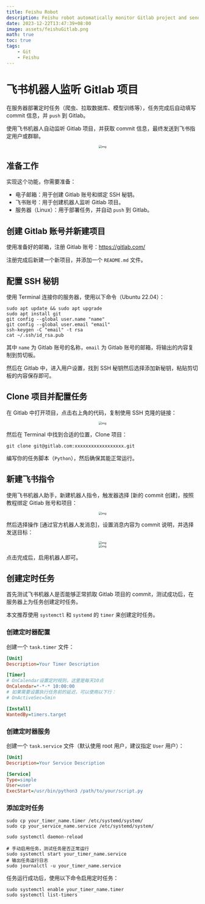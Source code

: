 ```yaml
---
title: Feishu Robot
description: Feishu robot automatically monitor Gitlab project and send messages
date: 2023-12-22T13:47:39+08:00
image: assets/feishuGitlab.png
math: true
toc: true
tags:
    - Git
    - Feishu
---
```


# 飞书机器人监听 Gitlab 项目

在服务器部署定时任务（爬虫、拉取数据库、模型训练等），任务完成后自动填写 commit 信息，并 `push` 到 Gitlab。

使用飞书机器人自动监听 Gitlab 项目，并获取 commit 信息，最终发送到飞书指定用户或群聊。

<div style='display: flex; justify-content: center;'>
<img src='assets/feishu.png' alt='img' style='zoom:50%;' />
</div>

## 准备工作

实现这个功能，你需要准备：

- 电子邮箱：用于创建 Gitlab 账号和绑定 SSH 秘钥。
- 飞书账号：用于创建机器人监听 Gitlab 项目。
- 服务器（Linux）：用于部署任务，并自动 `push` 到 Gitlab。

## 创建 Gitlab 账号并新建项目

使用准备好的邮箱，注册 Gitlab 账号：https://gitlab.com/

注册完成后新建一个新项目，并添加一个 `README.md` 文件。

## 配置 SSH 秘钥

使用 Terminal 连接你的服务器，使用以下命令（Ubuntu 22.04）：

```shell
sudo apt update && sudo apt upgrade
sudo apt install git
git config --global user.name "name"
git config --global user.email "email"
ssh-keygen -C "email" -t rsa
cat ~/.ssh/id_rsa.pub
```

其中 `name` 为 Gitlab 账号的名称，`email` 为 Gitlab 账号的邮箱，将输出的内容复制到剪切板。

然后在 Gitlab 中，进入用户设置，找到 SSH 秘钥然后选择添加新秘钥，粘贴剪切板的内容保存即可。

## Clone 项目并配置任务

在 Gitlab 中打开项目，点击右上角的代码，复制使用 SSH 克隆的链接：

<div style='display: flex; justify-content: center;'>
<img src='assets/img3.png' alt='img' style='zoom:50%;' />
</div>

然后在 Terminal 中找到合适的位置，Clone 项目：

```shell
git clone git@gitlab.com:xxxxxxxxxxxxxxxxxx.git
```

编写你的任务脚本（`Python`），然后确保其能正常运行。

## 新建飞书指令

使用飞书机器人助手，新建机器人指令，触发器选择 [新的 commit 创建]，按照教程绑定 Gitlab 账号和项目：

<div style='display: flex; justify-content: center;'>
<img src='assets/img4.png' alt='img' style='zoom:50%;' />
</div>

然后选择操作 [通过官方机器人发消息]，设置消息内容为 commit 说明，并选择发送目标：

<div style='display: flex; justify-content: center;'>
<img src='assets/img5.png' alt='img' style='zoom:50%;' />
</div>

<div style='display: flex; justify-content: center;'>
<img src='assets/img6.png' alt='img' style='zoom:50%;' />
</div>

点击完成后，启用机器人即可。

## 创建定时任务

首先测试飞书机器人是否能够正常抓取 Gitlab 项目的 commit，测试成功后，在服务器上为任务创建定时任务。

本文推荐使用 `systemctl` 和 `systemd` 的 `timer` 来创建定时任务。

### 创建定时器配置

创建一个 `task.timer` 文件：

```ini
[Unit]
Description=Your Timer Description

[Timer]
# OnCalendar设置定时规则，这里是每天10点
OnCalendar=*-*-* 10:00:00
# 如果需要设置执行任务前的延迟，可以使用以下行：
# OnActiveSec=5min

[Install]
WantedBy=timers.target
```

### 创建定时器服务

创建一个 `task.service` 文件（默认使用 root 用户，建议指定 `User` 用户）：

```ini
[Unit]
Description=Your Service Description

[Service]
Type=simple
User=user
ExecStart=/usr/bin/python3 /path/to/your/script.py
```

### 添加定时任务

```shell
sudo cp your_timer_name.timer /etc/systemd/system/
sudo cp your_service_name.service /etc/systemd/system/

sudo systemctl daemon-reload

# 手动启用任务，测试任务是否正常运行
sudo systemctl start your_timer_name.service
# 输出任务运行日志
sudo journalctl -u your_timer_name.service
```

任务运行成功后，使用以下命令启用定时任务：

```shell
sudo systemctl enable your_timer_name.timer
sudo systemctl list-timers
```